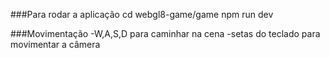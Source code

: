 ###Para rodar a aplicação 
cd webgl8-game/game
npm run dev

###Movimentação
-W,A,S,D para caminhar na cena
-setas do teclado para movimentar a câmera


